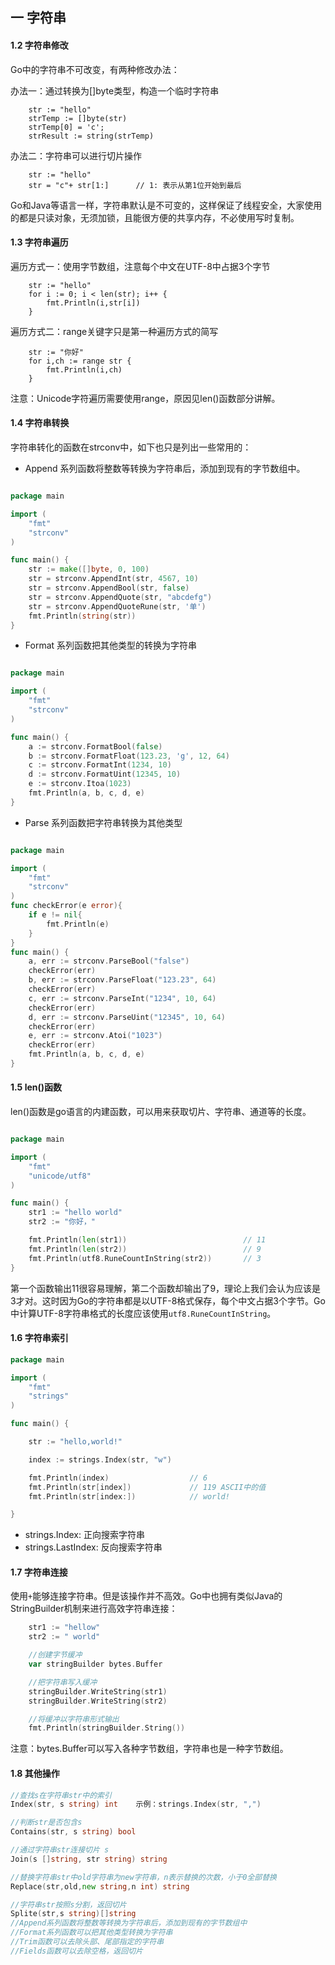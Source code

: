 ## 一 字符串

#### 1.2 字符串修改

Go中的字符串不可改变，有两种修改办法：

办法一：通过转换为[]byte类型，构造一个临时字符串
```
	str := "hello"
	strTemp := []byte(str)
	strTemp[0] = 'c';
	strResult := string(strTemp)
```

办法二：字符串可以进行切片操作
```
	str := "hello"
	str = "c"+ str[1:]		// 1: 表示从第1位开始到最后
```

Go和Java等语言一样，字符串默认是不可变的，这样保证了线程安全，大家使用的都是只读对象，无须加锁，且能很方便的共享内存，不必使用写时复制。

#### 1.3 字符串遍历

遍历方式一：使用字节数组，注意每个中文在UTF-8中占据3个字节
```
	str := "hello"
	for i := 0; i < len(str); i++ {
		fmt.Println(i,str[i])
	}
```

遍历方式二：range关键字只是第一种遍历方式的简写
```
	str := "你好"
	for i,ch := range str {
		fmt.Println(i,ch)
	}
```

注意：Unicode字符遍历需要使用range，原因见len()函数部分讲解。

#### 1.4 字符串转换

字符串转化的函数在strconv中，如下也只是列出一些常用的：

- Append 系列函数将整数等转换为字符串后，添加到现有的字节数组中。

```Go

package main

import (
	"fmt"
	"strconv"
)

func main() {
	str := make([]byte, 0, 100)
	str = strconv.AppendInt(str, 4567, 10)
	str = strconv.AppendBool(str, false)
	str = strconv.AppendQuote(str, "abcdefg")
	str = strconv.AppendQuoteRune(str, '单')
	fmt.Println(string(str))
}
```

- Format 系列函数把其他类型的转换为字符串
```Go

package main

import (
	"fmt"
	"strconv"
)

func main() {
	a := strconv.FormatBool(false)
	b := strconv.FormatFloat(123.23, 'g', 12, 64)
	c := strconv.FormatInt(1234, 10)
	d := strconv.FormatUint(12345, 10)
	e := strconv.Itoa(1023)
	fmt.Println(a, b, c, d, e)
}

```

- Parse 系列函数把字符串转换为其他类型

```Go

package main

import (
	"fmt"
	"strconv"
)
func checkError(e error){
	if e != nil{
		fmt.Println(e)
	}
}
func main() {
	a, err := strconv.ParseBool("false")
	checkError(err)
	b, err := strconv.ParseFloat("123.23", 64)
	checkError(err)
	c, err := strconv.ParseInt("1234", 10, 64)
	checkError(err)
	d, err := strconv.ParseUint("12345", 10, 64)
	checkError(err)
	e, err := strconv.Atoi("1023")
	checkError(err)
	fmt.Println(a, b, c, d, e)
}

```

#### 1.5 len()函数

len()函数是go语言的内建函数，可以用来获取切片、字符串、通道等的长度。

```go

package main

import (
	"fmt"
	"unicode/utf8"
)

func main() {
	str1 := "hello world"
	str2 := "你好，"

	fmt.Println(len(str1))							// 11
	fmt.Println(len(str2))							// 9
	fmt.Println(utf8.RuneCountInString(str2))		// 3
}
```

第一个函数输出11很容易理解，第二个函数却输出了9，理论上我们会认为应该是3才对。这时因为Go的字符串都是以UTF-8格式保存，每个中文占据3个字节。Go中计算UTF-8字符串格式的长度应该使用`utf8.RuneCountInString`。

#### 1.6 字符串索引
```go
package main

import (
	"fmt"
	"strings"
)

func main() {

	str := "hello,world!"

	index := strings.Index(str, "w")

	fmt.Println(index)					// 6
	fmt.Println(str[index])				// 119 ASCII中的值
	fmt.Println(str[index:])			// world!

}
```

- strings.Index: 正向搜索字符串
- strings.LastIndex: 反向搜索字符串

#### 1.7 字符串连接

使用`+`能够连接字符串。但是该操作并不高效。Go中也拥有类似Java的StringBuilder机制来进行高效字符串连接：
```go
	str1 := "hellow"
	str2 := " world"

	//创建字节缓冲
	var stringBuilder bytes.Buffer

	//把字符串写入缓冲
	stringBuilder.WriteString(str1)
	stringBuilder.WriteString(str2)

	//将缓冲以字符串形式输出
	fmt.Println(stringBuilder.String())
```

注意：bytes.Buffer可以写入各种字节数组，字符串也是一种字节数组。

#### 1.8 其他操作

```go
//查找s在字符串str中的索引
Index(str, s string) int    示例：strings.Index(str, ",")

//判断str是否包含s
Contains(str, s string) bool

//通过字符串str连接切片 s
Join(s []string, str string) string

//替换字符串str中old字符串为new字符串，n表示替换的次数，小于0全部替换
Replace(str,old,new string,n int) string

//字符串str按照s分割，返回切片
Splite(str,s string)[]string
//Append系列函数将整数等转换为字符串后，添加到现有的字节数组中
//Format系列函数可以把其他类型转换为字符串
//Trim函数可以去除头部、尾部指定的字符串
//Fields函数可以去除空格，返回切片
```